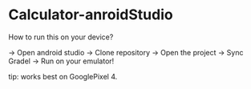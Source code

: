 # Calculator-anroidStudio

How to run this on your device?

-> Open android studio
-> Clone repository
-> Open the project
-> Sync Gradel
-> Run on your emulator!

tip: works best on GooglePixel 4.
